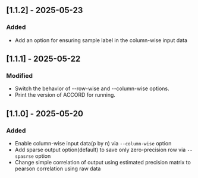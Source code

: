 ## [1.1.2] - 2025-05-23
### Added 
- Add an option for ensuring sample label in the column-wise input data

## [1.1.1] - 2025-05-22
### Modified
- Switch the behavior of --row-wise and --column-wise options.
- Print the version of ACCORD for running.

## [1.1.0] - 2025-05-20
### Added
- Enable column-wise input data(p by n) via `--column-wise` option
- Add sparse output option(default) to save only zero-precision row via `--spasrse` option
- Change simple correlation of output using estimated precision matrix to pearson correlation using raw data
